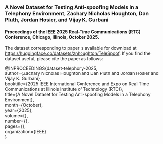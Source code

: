 ### A Novel Dataset for Testing Anti-spoofing Models in a Telephony Environment, Zachary Nicholas Houghton, Dan Pluth, Jordan Hosier, and Vijay K. Gurbani
#### Proceedings of the IEEE 2025 Real-Time Communications (RTC) Conference, Chicago, Illinois, October 2025.

The dataset corresponding to paper is available for download at https://huggingface.co/datasets/znhoughton/TeleSpoof.  If you find the dataset useful, please cite the paper as follows:

@INPROCEEDINGS{dataset-telephony-2025,  
  author={Zachary Nicholas Houghton and Dan Pluth and Jordan Hosier and Vijay K. Gurbani},  
  booktitle={2025 IEEE International Conference and Expo on Real Time Communications at Illinois Institute of Technology (RTC)},  
  title={A Novel Dataset for Testing Anti-spoofing Models in a Telephony Environment},  
  month={October},  
  year={2025},  
  volume={},  
  number={},  
  pages={},  
  organization={IEEE}  
}
